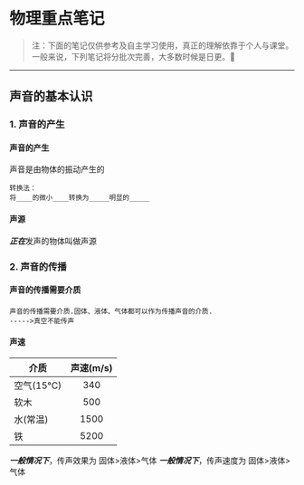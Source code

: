 # 物理重点笔记

>注：下面的笔记仅供参考及自主学习使用，真正的理解依靠于个人与课堂。
>一般来说，下列笔记将分批次完善，大多数时候是日更。🍫

----

## 声音的基本认识

### 1. 声音的产生
  
  #### 声音的产生

  声音是由物体的振动产生的
  
  ```
  转换法：
  将____的微小____转换为_____明显的_____
  ```
  
  #### 声源
  
  ***正在***发声的物体叫做声源

### 2. 声音的传播

  #### 声音的传播需要介质
  
    声音的传播需要介质.固体、液体、气体都可以作为传播声音的介质.
    ----->真空不能传声
    
#### 声速

  介质|声速(m/s)
  --|:--:
  空气(15℃)|340
  软木|500
  水(常温)|1500
  铁|5200

  ***一般情况下***，传声效果为
    固体>液体>气体
  ***一般情况下***，传声速度为
    固体>液体>气体
 
  
